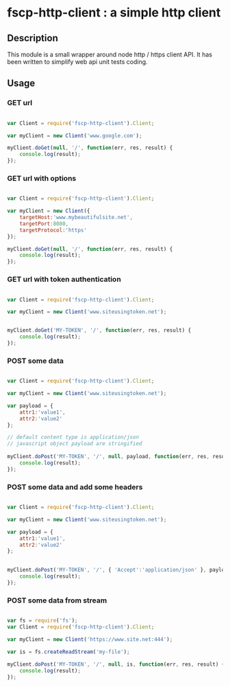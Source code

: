 # fscp-http-client : a simple http client

## Description

This module is a small wrapper around node http / https client API. 
It has been written to simplify web api unit tests coding.

## Usage


### GET url

``` javascript

var Client = require('fscp-http-client').Client;

var myClient = new Client('www.google.com');

myClient.doGet(null, '/', function(err, res, result) {
	console.log(result);
});

```

### GET url with options

``` javascript

var Client = require('fscp-http-client').Client;

var myClient = new Client({
	targetHost:'www.mybeautifulsite.net',
	targetPort:8080,
	targetProtocol:'https'
});

myClient.doGet(null, '/', function(err, res, result) {
	console.log(result);
});

```


### GET url with token authentication

``` javascript

var Client = require('fscp-http-client').Client;

var myClient = new Client('www.siteusingtoken.net');


myClient.doGet('MY-TOKEN', '/', function(err, res, result) {
	console.log(result);
});
```

### POST some data

``` javascript

var Client = require('fscp-http-client').Client;

var myClient = new Client('www.siteusingtoken.net');

var payload = {
	attr1:'value1',
	attr2:'value2'
};

// default content type is application/json
// javascript object payload are stringified
 
myClient.doPost('MY-TOKEN', '/', null, payload, function(err, res, result) {
	console.log(result);
});

```

### POST some data and add some headers

``` javascript

var Client = require('fscp-http-client').Client;

var myClient = new Client('www.siteusingtoken.net');

var payload = {
	attr1:'value1',
	attr2:'value2'
};

 
myClient.doPost('MY-TOKEN', '/', { 'Accept':'application/json' }, payload, function(err, res, result) {
	console.log(result);
});

```

### POST some data from stream

``` javascript

var fs = require('fs');
var Client = require('fscp-http-client').Client;

var myClient = new Client('https://www.site.net:444');

var is = fs.createReadStream('my-file');
 
myClient.doPost('MY-TOKEN', '/', null, is, function(err, res, result) {
	console.log(result);
});

```
